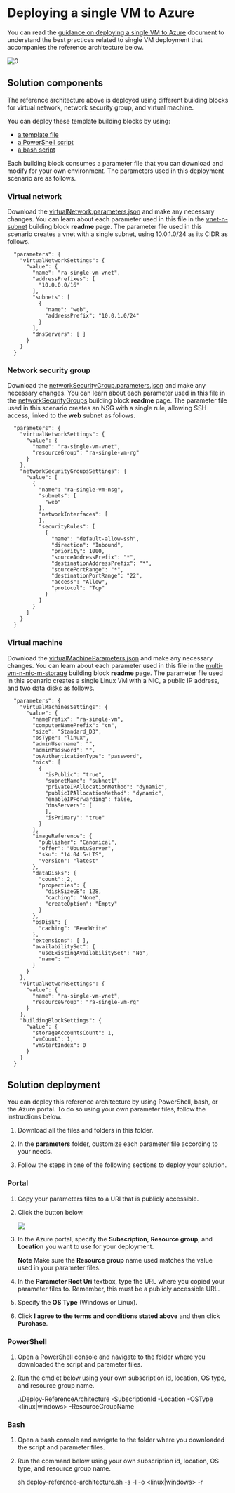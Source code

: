 # Deploying a single VM to Azure

You can read the [guidance on deploying a single VM to Azure][guidance] document to understand the best practices related to single VM deployment that accompanies the reference architecture below.

![[0]][0]

## Solution components

The reference architecture above is deployed using different building blocks for virtual network, network security group, and virtual machine.

You can deploy these template building blocks by using:
- [a template file][solution-template]
- [a PowerShell script][solution-psscript]
- [a bash script][solution-shscript]

Each building block consumes a parameter file that you can download and modify for your own environment. The parameters used in this deployment scenario are as follows.

### Virtual network

Download the [virtualNetwork.parameters.json][vnet-parameters] and make any necessary changes. You can learn about each parameter used in this file in the [vnet-n-subnet][bb-vnet] building block **readme** page. The parameter file used in this scenario creates a vnet with a single subnet, using 10.0.1.0/24 as its CIDR as follows.

	  "parameters": {
	    "virtualNetworkSettings": {
	      "value": {
	        "name": "ra-single-vm-vnet",
	        "addressPrefixes": [
	          "10.0.0.0/16"
	        ],
	        "subnets": [
	          {
	            "name": "web",
	            "addressPrefix": "10.0.1.0/24"
	          }
	        ],
	        "dnsServers": [ ]
	      }
	    }
	  }

### Network security group

Download the [networkSecurityGroup.parameters.json][nsg-parameters] and make any necessary changes. You can learn about each parameter used in this file in the [networkSecurityGroups][bb-nsg] building block **readme** page. The parameter file used in this scenario creates an NSG with a single rule, allowing SSH access, linked to the **web** subnet as follows.

	  "parameters": {
	    "virtualNetworkSettings": {
	      "value": {
	        "name": "ra-single-vm-vnet",
	        "resourceGroup": "ra-single-vm-rg"
	      }
	    },
	    "networkSecurityGroupsSettings": {
	      "value": [
	        {
	          "name": "ra-single-vm-nsg",
	          "subnets": [
	            "web"
	          ],
	          "networkInterfaces": [
	          ],
	          "securityRules": [
	            {
	              "name": "default-allow-ssh",
	              "direction": "Inbound",
	              "priority": 1000,
	              "sourceAddressPrefix": "*",
	              "destinationAddressPrefix": "*",
	              "sourcePortRange": "*",
	              "destinationPortRange": "22",
	              "access": "Allow",
	              "protocol": "Tcp"
	            }
	          ]
	        }
	      ]
	    }
	  }

### Virtual machine

Download the [virtualMachineParameters.json][vm-parameters] and make any necessary changes. You can learn about each parameter used in this file in the [multi-vm-n-nic-m-storage][bb-vm] building block **readme** page. The parameter file used in this scenario creates a single Linux VM with a NIC, a public IP address, and two data disks as follows.

	  "parameters": {
	    "virtualMachinesSettings": {
	      "value": {
	        "namePrefix": "ra-single-vm",
	        "computerNamePrefix": "cn",
	        "size": "Standard_D3",
	        "osType": "linux",
	        "adminUsername": "",
	        "adminPassword": "",
	        "osAuthenticationType": "password",
	        "nics": [
	          {
	            "isPublic": "true",
	            "subnetName": "subnet1",
	            "privateIPAllocationMethod": "dynamic",
	            "publicIPAllocationMethod": "dynamic",
	            "enableIPForwarding": false,
	            "dnsServers": [
	            ],
	            "isPrimary": "true"
	          }
	        ],
	        "imageReference": {
	          "publisher": "Canonical",
	          "offer": "UbuntuServer",
	          "sku": "14.04.5-LTS",
	          "version": "latest"
	        },
	        "dataDisks": {
	          "count": 2,
	          "properties": {
	            "diskSizeGB": 128,
	            "caching": "None",
	            "createOption": "Empty"
	          }
	        },
	        "osDisk": {
	          "caching": "ReadWrite"
	        },
	        "extensions": [ ],
	        "availabilitySet": {
	          "useExistingAvailabilitySet": "No",
	          "name": ""
	        }
	      }
	    },
	    "virtualNetworkSettings": {
	      "value": {
	        "name": "ra-single-vm-vnet",
	        "resourceGroup": "ra-single-vm-rg"
	      }
	    },
	    "buildingBlockSettings": {
	      "value": {
	        "storageAccountsCount": 1,
	        "vmCount": 1,
	        "vmStartIndex": 0
	      }
	    }
	  }

## Solution deployment

You can deploy this reference architecture by using PowerShell, bash, or the Azure portal. To do so using your own parameter files, follow the instructions below.

1. Download all the files and folders in this folder.

2. In the **parameters** folder, customize each parameter file according to your needs.

3. Follow the steps in one of the following sections to deploy your solution.

### Portal
1. Copy your parameters files to a URI that is publicly accessible.

2. Click the button below.

	<a href="https://portal.azure.com/#create/Microsoft.Template/uri/https%3A%2F%2Fraw.githubusercontent.com%2Fmspnp%2Freference-architectures%2Fmaster%2Fguidance-compute-single-vm%2Fazuredeploy.json" target="_blank">
    <img src="http://azuredeploy.net/deploybutton.png"/></a>

3. In the Azure portal, specify the **Subscription**, **Resource group**, and **Location** you want to use for your deployment.

	**Note** Make sure the **Resource group** name used matches the value used in your parameter files.

4. In the **Parameter Root Uri** textbox, type the URL where you copied your parameter files to. Remember, this must be a publicly accessible URL.

5. Specify the **OS Type** (Windows or Linux).

6. Click **I agree to the terms and conditions stated above** and then click **Purchase**.

### PowerShell
1. Open a PowerShell console and navigate to the folder where you downloaded the script and parameter files.

2. Run the cmdlet below using your own subscription id, location, OS type, and resource group name.

	.\Deploy-ReferenceArchitecture -SubscriptionId <id> -Location <location> -OSType <linux|windows> -ResourceGroupName <resource group>

### Bash
1. Open a bash console and navigate to the folder where you downloaded the script and parameter files.

2. Run the command below using your own subscription id, location, OS type, and resource group name.

	sh deploy-reference-architecture.sh -s <subscription id> -l <location> -o <linux|windows> -r <resource group>

<!-- links -->
[0]: ./diagram.png
[bb]: https://github.com/mspnp/template-building-blocks
[bb-vnet]: https://github.com/mspnp/template-building-blocks/tree/master/templates/buildingBlocks/vnet-n-subnet
[bb-nsg]: https://github.com/mspnp/template-building-blocks/tree/master/templates/buildingBlocks/networkSecurityGroups
[bb-vm]: https://github.com/mspnp/template-building-blocks/tree/master/templates/buildingBlocks/multi-vm-n-nic-m-storage
[deployment]: #Solution-deployment
[solution-shscript]: https://github.com/mspnp/reference-architectures/blob/master/guidance-compute-single-vm/deploy-reference-architecture.sh
[solution-psscript]: https://github.com/mspnp/reference-architectures/blob/master/guidance-compute-single-vm/Deploy-ReferenceArchitecture.ps1
[solution-template]: https://github.com/mspnp/reference-architectures/blob/master/guidance-compute-single-vm/azuredeploy.json
[vnet-parameters]: https://github.com/mspnp/reference-architectures/tree/master/guidance-compute-single-vm/parameters/linux/virtualNetwork.parameters.json 
[nsg-parameters]: https://github.com/mspnp/reference-architectures/blob/master/guidance-compute-single-vm/parameters/linux/networkSecurityGroups.parameters.json
[vm-parameters]: https://github.com/mspnp/reference-architectures/tree/master/guidance-compute-single-vm/parameters/linux/virtualMachine.parameters.json
[guidance]: https://azure.microsoft.com/en-us/documentation/articles/guidance-compute-single-vm-linux/